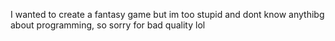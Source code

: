 I wanted to create a fantasy game but im too stupid and dont know anythibg about programming, so sorry for bad quality lol